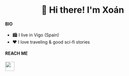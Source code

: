 
<h1 align="center">👋 Hi there! I'm Xoán</h1>

#### BIO
- 🏙️ I live in Vigo (Spain)
- ❤️ I love traveling & good sci-fi stories

 #### REACH ME
 
<p align="left">
<a href="https://www.linkedin.com/in/xoancarneiro/" target="_blank"><img height="30" src="https://github.com/WaylonWalker/WaylonWalker/blob/main/icon/linkedin.png?raw=true"></a>&nbsp;
</p>
